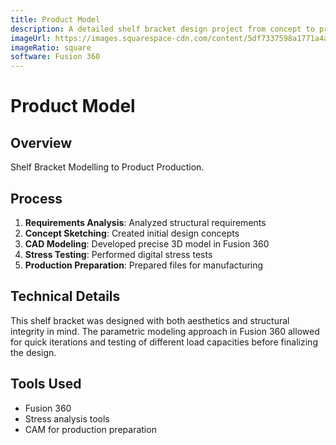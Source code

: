 ```yaml
---
title: Product Model
description: A detailed shelf bracket design project from concept to production-ready 3D model created in Fusion 360.
imageUrl: https://images.squarespace-cdn.com/content/5df7337598a1771a4a73ef26/9b7c6dd4-3676-4fc1-8834-21296877e85e/%E6%94%AF%E6%9E%B6%E6%B8%B2%E6%9F%93%E5%9B%BE4.png?content-type=image%2Fpng
imageRatio: square
software: Fusion 360
---
```


# Product Model

## Overview
Shelf Bracket Modelling to Product Production.

## Process
1. **Requirements Analysis**: Analyzed structural requirements
2. **Concept Sketching**: Created initial design concepts
3. **CAD Modeling**: Developed precise 3D model in Fusion 360
4. **Stress Testing**: Performed digital stress tests
5. **Production Preparation**: Prepared files for manufacturing

## Technical Details
This shelf bracket was designed with both aesthetics and structural integrity in mind. The parametric modeling approach in Fusion 360 allowed for quick iterations and testing of different load capacities before finalizing the design.

## Tools Used
- Fusion 360
- Stress analysis tools
- CAM for production preparation
